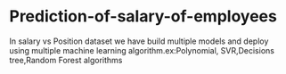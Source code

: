# Prediction-of-salary-of-employees
In salary vs Position dataset we have build multiple models and deploy using multiple machine learning algorithm.ex:Polynomial, SVR,Decisions tree,Random Forest algorithms
